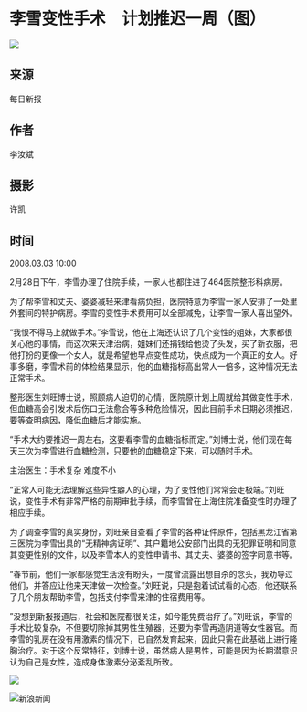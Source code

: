 # 李雪变性手术　计划推迟一周（图）

![](//n.sinaimg.cn/sinakd10202/360/w180h180/20221208/88a5-948434ce358a79d3b13998c854ada80f.jpg)

## 来源 
每日新报

## 作者 
李汝斌 

## 摄影 
许凯

## 时间 
2008.03.03 10:00

2月28日下午，李雪办理了住院手续，一家人也都住进了464医院整形科病房。

为了帮李雪和丈夫、婆婆减轻来津看病负担，医院特意为李雪一家人安排了一处里外套间的特护病房。李雪的变性手术费用可以全部减免，让李雪一家人喜出望外。

“我恨不得马上就做手术。”李雪说，他在上海还认识了几个变性的姐妹，大家都很关心他的事情，而这次来天津治病，姐妹们还捐钱给他烫了头发，买了新衣服，把他打扮的更像一个女人，就是希望他早点变性成功，快点成为一个真正的女人。好事多磨，李雪术前的体检结果显示，他的血糖指标高出常人一倍多，这种情况无法正常手术。

整形医生刘旺博士说，照顾病人迫切的心情，医院原计划上周就给其做变性手术，但血糖高会引发术后伤口无法愈合等多种危险情况，因此目前手术日期必须推迟，要等查明病因，降低血糖后才能实施。

“手术大约要推迟一周左右，这要看李雪的血糖指标而定。”刘博士说，他们现在每天三次为李雪进行血糖检测，只要他的血糖稳定下来，可以随时手术。

主治医生：手术复杂 难度不小

“正常人可能无法理解这些异性癖人的心理，为了变性他们常常会走极端。”刘旺说，变性手术有非常严格的前期审批手续，而李雪曾在上海住院准备变性时办理了相应手续。

为了调查李雪的真实身份，刘旺亲自查看了李雪的各种证件原件，包括黑龙江省第三医院为李雪出具的“无精神病证明”、其户籍地公安部门出具的无犯罪证明和同意其变更性别的文件，以及李雪本人的变性申请书、其丈夫、婆婆的签字同意书等。

“春节前，他们一家都感觉生活没有盼头，一度曾流露出想自杀的念头，我劝导过他们，并答应让他来天津做一次检查。”刘旺说，只是抱着试试看的心态，他还联系了几个朋友帮助李雪，包括支付李雪来津的住宿费用等。

“没想到新报报道后，社会和医院都很关注，如今能免费治疗了。”刘旺说，李雪的手术比较复杂，不但要切除掉其男性生殖器，还要为李雪再造阴道等女性器官。而李雪的乳房在没有用激素的情况下，已自然发育起来，因此只需在此基础上进行隆胸治疗。对于这个反常特征，刘博士说，虽然病人是男性，可能是因为长期潜意识认为自己是女性，造成身体激素分泌紊乱所致。

![](//n.sinaimg.cn/default/2fb77759/20151125/320X320.png)

![新浪新闻](https://n.sinaimg.cn/default/80905340/20200331/sinalogo.png)